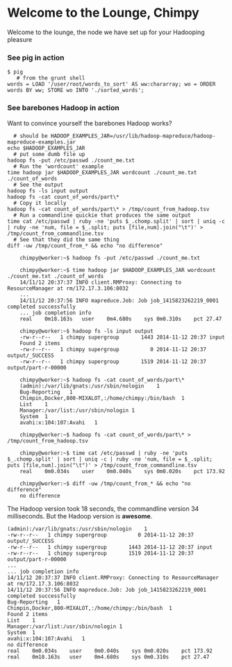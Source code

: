 # Welcome to the Lounge, Chimpy

Welcome to the lounge, the node we have set up for your Hadooping pleasure


### See pig in action

```
$ pig
   # from the grunt shell
words = LOAD '/user/root/words_to_sort' AS ww:chararray; wo = ORDER words BY ww; STORE wo INTO './sorted_words';
```


### See barebones Hadoop in action

Want to convince yourself the barebones Hadoop works?

```
  # should be HADOOP_EXAMPLES_JAR=/usr/lib/hadoop-mapreduce/hadoop-mapreduce-examples.jar
echo $HADOOP_EXAMPLES_JAR 
  # put some dumb file up 
hadoop fs -put /etc/passwd ./count_me.txt
  # Run the 'wordcount' example
time hadoop jar $HADOOP_EXAMPLES_JAR wordcount ./count_me.txt ./count_of_words
  # See the output
hadoop fs -ls input output
hadoop fs -cat count_of_words/part\*
  # Copy it locally
hadoop fs -cat count_of_words/part\* > /tmp/count_from_hadoop.tsv
  # Run a commandline quickie that produces the same output
time cat /etc/passwd | ruby -ne 'puts $_.chomp.split' | sort | uniq -c | ruby -ne 'num, file = $_.split; puts [file,num].join("\t")' > /tmp/count_from_commandline.tsv
  # See that they did the same thing
diff -uw /tmp/count_from_* && echo "no difference"
```

```
	chimpy@worker:~$ hadoop fs -put /etc/passwd ./count_me.txt
	
	chimpy@worker:~$ time hadoop jar $HADOOP_EXAMPLES_JAR wordcount ./count_me.txt ./count_of_words
	14/11/12 20:37:37 INFO client.RMProxy: Connecting to ResourceManager at rm/172.17.3.106:8032
	...
	14/11/12 20:37:56 INFO mapreduce.Job: Job job_1415823262219_0001 completed successfully
	... job completion info
	real	0m18.163s	user	0m4.680s	sys	0m0.310s	pct	27.47
	
	chimpy@worker:~$ hadoop fs -ls input output
	-rw-r--r--   1 chimpy supergroup       1443 2014-11-12 20:37 input
	Found 2 items
	-rw-r--r--   1 chimpy supergroup          0 2014-11-12 20:37 output/_SUCCESS
	-rw-r--r--   1 chimpy supergroup       1519 2014-11-12 20:37 output/part-r-00000

	chimpy@worker:~$ hadoop fs -cat count_of_words/part\*
	(admin):/var/lib/gnats:/usr/sbin/nologin	1
	Bug-Reporting	1
	Chimpin,Docker,800-MIXALOT,:/home/chimpy:/bin/bash	1
	List	1
	Manager:/var/list:/usr/sbin/nologin	1
	System	1
	avahi:x:104:107:Avahi	1

	chimpy@worker:~$ hadoop fs -cat count_of_words/part\* > /tmp/count_from_hadoop.tsv

	chimpy@worker:~$ time cat /etc/passwd | ruby -ne 'puts $_.chomp.split' | sort | uniq -c | ruby -ne 'num, file = $_.split; puts [file,num].join("\t")' > /tmp/count_from_commandline.tsv
	real	0m0.034s	user	0m0.040s	sys	0m0.020s	pct	173.92

	chimpy@worker:~$ diff -uw /tmp/count_from_* && echo "no difference"
	no difference
```

The Hadoop version took 18 seconds, the commandline version 34 milliseconds. But the Hadoop version is **awesome**.







	
	
	(admin):/var/lib/gnats:/usr/sbin/nologin	1
	-rw-r--r--   1 chimpy supergroup          0 2014-11-12 20:37 output/_SUCCESS
	-rw-r--r--   1 chimpy supergroup       1443 2014-11-12 20:37 input
	-rw-r--r--   1 chimpy supergroup       1519 2014-11-12 20:37 output/part-r-00000
	...
	... job completion info
	14/11/12 20:37:37 INFO client.RMProxy: Connecting to ResourceManager at rm/172.17.3.106:8032
	14/11/12 20:37:56 INFO mapreduce.Job: Job job_1415823262219_0001 completed successfully
	Bug-Reporting	1
	Chimpin,Docker,800-MIXALOT,:/home/chimpy:/bin/bash	1
	Found 2 items
	List	1
	Manager:/var/list:/usr/sbin/nologin	1
	System	1
	avahi:x:104:107:Avahi	1
	no difference
	real	0m0.034s	user	0m0.040s	sys	0m0.020s	pct	173.92
	real	0m18.163s	user	0m4.680s	sys	0m0.310s	pct	27.47
